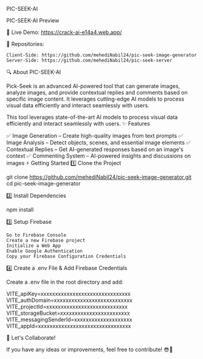 PIC-SEEK-AI

PIC-SEEK-AI Preview

🚀 Live Demo: https://crack-ai-e14a4.web.app/

📂 Repositories:

    Client-Side: https://github.com/mehediNabil24/pic-seek-image-generator
    Server-Side: https://github.com/mehediNabil24/pic-seek-server

🔍 About PIC-SEEK-AI

Pick-Seek is an advanced AI-powered tool that can generate images, analyze images, and provide contextual replies and comments based on specific image content. It leverages cutting-edge AI models to process visual data efficiently and interact seamlessly with users.

This tool leverages state-of-the-art AI models to process visual data efficiently and interact seamlessly with users.
✨ Features

✅ Image Generation – Create high-quality images from text prompts
✅ Image Analysis – Detect objects, scenes, and essential image elements
✅ Contextual Replies – Get AI-generated responses based on an image's context
✅ Commenting System – AI-powered insights and discussions on images
⚡ Getting Started
1️⃣ Clone the Project

git clone https://github.com/mehediNabil24/pic-seek-image-generator.git
cd pic-seek-image-generator

2️⃣ Install Dependencies

npm install

3️⃣ Setup Firebase

    Go to Firebase Console
    Create a new Firebase project
    Initialize a Web App
    Enable Google Authentication
    Copy your Firebase Configuration Credentials

4️⃣ Create a .env File & Add Firebase Credentials

Create a .env file in the root directory and add:

VITE_apiKey=xxxxxxxxxxxxxxxxxxxxxxxxxxxxxxx
VITE_authDomain=xxxxxxxxxxxxxxxxxxxxxxxxxxx
VITE_projectId=xxxxxxxxxxxxxxxxxxxxxxxxxxxx
VITE_storageBucket=xxxxxxxxxxxxxxxxxxxxxxxx
VITE_messagingSenderId=xxxxxxxxxxxxxxxxxxxx
VITE_appId=xxxxxxxxxxxxxxxxxxxxxxxxxxxxxxxx

🤝 Let's Collaborate!

If you have any ideas or improvements, feel free to contribute! 😎🚀
